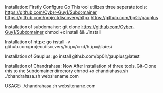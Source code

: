 Installation:
Firstly Configure Go
This tool utilizes three seperate tools:
https://github.com/Cyber-Guy1/Subdomainer
https://github.com/projectdiscovery/httpx
https://github.com/bp0lr/gauplus

Installation of subdomainer:
git clone https://github.com/Cyber-Guy1/Subdomainer
chmod +x install && ./install

Installation of httpx:
go install -v github.com/projectdiscovery/httpx/cmd/httpx@latest

Installation of Gauplus:
go install github.com/bp0lr/gauplus@latest

Installation of Chandrahasa:
Now After installation of three tools, Git-Clone this to the Subdomainer directory
chmod +x chandrahasa.sh
./chandrahasa.sh websitename.com

USAGE:
./chandrahasa.sh websitename.com




